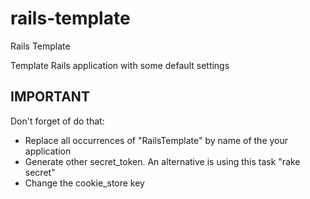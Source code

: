 rails-template
==============

Rails Template

Template Rails application with some default settings

IMPORTANT
--------------
Don't forget of do that:

* Replace all occurrences of "RailsTemplate" by name of the your application
* Generate other secret_token. An alternative is using this task "rake secret"
* Change the cookie_store key